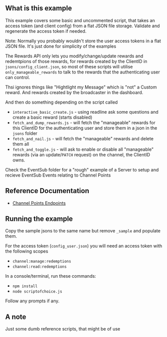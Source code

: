 ## What is this example

This example covers some basic and uncommented script, that takes an access token (and client config) from a flat JSON file storage.
Validate and regenerate the access token if needed.

Note: Normally you probably wouldn't store the user access tokens in a flat JSON file. It's just done for simplicity of the examples

The Rewards API only lets you modify/change/update rewards and redemtpions of those rewards, for rewards created by the ClientID in `jsons/config_client.json`, so most of these scripts will utilise `only_manageable_rewards` to talk to the rewards that the authenticating user can control.

Thsi ignores things like "Hightlight my Message" which is "not" a Custom reward. And rewards created by the broadcaster in the dashboard.

And then do something depending on the script called

- `interactive_basic_create.js` - using readline ask some questions and create a basic reward (starts disabled)
- `fetch_and_dump_rewards.js` - will fetch the "manageable" rewards for this ClientID for the authenticating user and store them in a json in the `jsons` folder
- `fetch_and_nail.js` - will fetch the "manageable" rewards and delete them all
- `fetch_and_toggle.js` - will ask to enable or disable all "manageable" rewards (via an update/`PATCH` request) on the channel, the ClientID owns.

Check the EventSub folder for a "rough" example of a Server to setup and recieve EventSub Events relating to Channel Points

## Reference Documentation

- [Channel Points Endpoints](https://dev.twitch.tv/docs/api/reference#create-custom-rewardse)

## Running the example

Copy the sample jsons to the same name but remove `_sample` and populate them.

For the access token (`config_user.json`) you will need an access token with the following scopes

- `channel:manage:redemptions`
- `channel:read:redemptions`

In a console/terminal, run these commands:

- `npm install`
- `node scriptofchoice.js`

Follow any prompts if any.

## A note

Just some dumb reference scripts, that might be of use
